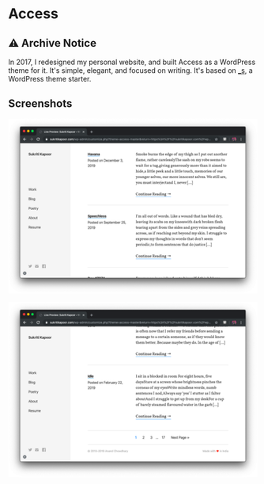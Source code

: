 # Access

## ⚠️ Archive Notice

In 2017, I redesigned my personal website, and built Access as a WordPress theme for it. It's simple, elegant, and focused on writing. It's based on [\_s](https://underscores.me/), a WordPress theme starter.

## Screenshots

![Screenshot of Access](https://raw.githubusercontent.com/AnandChowdhary/access/master/screenshot-1.png)

![Screenshot of Access](https://raw.githubusercontent.com/AnandChowdhary/access/master/screenshot-2.png)
